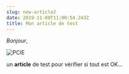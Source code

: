 ```yaml
---
slug: new-article2
date: 2019-11-08T11:00:54.243Z
title: Mon article de test
---
```

_Bonjour_,

![PCIE](/assets/age-signes-reverse-2.jpg)

un **article** de test pour vérifier si tout est OK...
